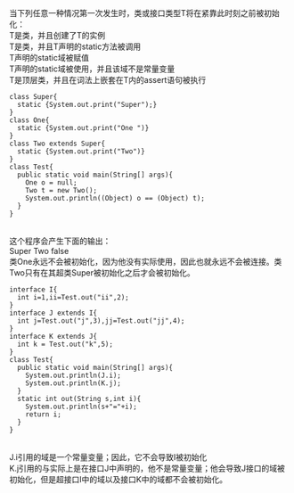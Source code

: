 当下列任意一种情况第一次发生时，类或接口类型T将在紧靠此时刻之前被初始化：</br>
T是类，并且创建了T的实例</br>
T是类，并且T声明的static方法被调用</br>
T声明的static域被赋值</br>
T声明的static域被使用，并且该域不是常量变量</br>
T是顶层类，并且在词法上嵌套在T内的assert语句被执行</br>

```
class Super{
  static {System.out.print("Super");}
}
class One{
  static {System.out.print("One ")}
}
class Two extends Super{
  static {System.out.print("Two")}
}
class Test{
  public static void main(String[] args){
    One o = null;
    Two t = new Two();
    System.out.println((Object) o == (Object) t);
  }
}
```

</br>
这个程序会产生下面的输出：</br>
Super Two false</br>
类One永远不会被初始化，因为他没有实际使用，因此也就永远不会被连接。类Two只有在其超类Super被初始化之后才会被初始化。</br>

```
interface I{
  int i=1,ii=Test.out("ii",2);
}
interface J extends I{
  int j=Test.out("j",3),jj=Test.out("jj",4);
}
interface K extends J{
  int k = Test.out("k",5);
}
class Test{
  public static void main(String[] args){
    System.out.println(J.i);
    System.out.println(K.j);
  }
  static int out(String s,int i){
    System.out.println(s+"="+i);
    return i;
  }
}
```
</br>
J.i引用的域是一个常量变量；因此，它不会导致I被初始化</br>
K.j引用的与实际上是在接口J中声明的，他不是常量变量；他会导致J接口的域被初始化，但是超接口I中的域以及接口K中的域都不会被初始化。</br>
